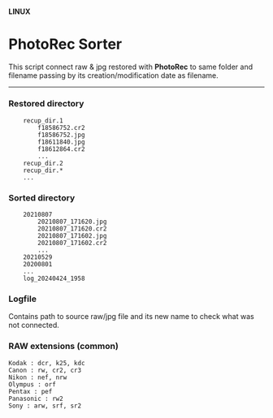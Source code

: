 #### LINUX
# PhotoRec Sorter

This script connect raw & jpg restored with **PhotoRec** to same folder and filename passing by its creation/modification date as filename.

---

### Restored directory

```
	recup_dir.1
		f18586752.cr2
		f18586752.jpg
		f18611840.jpg
		f18612864.cr2
		...
	recup_dir.2
	recup_dir.*
	...
```

### Sorted directory

```
	20210807
		20210807_171620.jpg
		20210807_171620.cr2
		20210807_171602.jpg
		20210807_171602.cr2
		...
	20210529
	20200801
	...
	log_20240424_1958
```

### Logfile

Contains path to source raw/jpg file and its new name to check what was not connected.

### RAW extensions (common)

```
Kodak : dcr, k25, kdc
Canon : rw, cr2, cr3
Nikon : nef, nrw
Olympus : orf
Pentax : pef
Panasonic : rw2
Sony : arw, srf, sr2
```